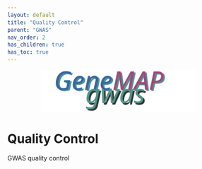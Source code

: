 ```yaml
---
layout: default
title: "Quality Control"
parent: "GWAS"
nav_order: 2
has_children: true
has_toc: true
---
```


<p align="center"><img src="../../assets/img/genemap-gwas.svg" height="70%" width="70%"></p>


# Quality Control

GWAS quality control